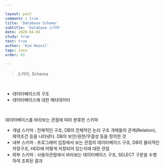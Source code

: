 ```yaml
---

layout: post
comments : true
title: 'Database Schema'
subtitle: 'Database 스키마'
date: 2020-04-01
study: true
text: true
author: 'Kim Heonil'
tags: Java
order: 61

---
```


> 스키마, Schema

<br>

- 데이터베이스의 구조
- 데이터베이스에 대한 메타데이터

<br>

데이터베이스를 바라보는 관점에 따라 분류한 스키마

- 개념 스키마 : 전체적인 구조, DB의 전체적인 논리 구조 개체들의 관계(Relation), 제약조건 등을 나타낸다. DB의 보안/권한/무결성 등을 정의한 것
- 내부 스키마 : 프로그래머 입장에서 보는 관점의 데이터베이스 구조, DB의 물리적인 저장구조, HDD에 어떻게 저장되어 있는지에 대한 관점
- 외부 스키마 : 사용자관점에서 바라보는 데이터베이스 구조, SELECT 구문을 수행하여 조회된 결과

<br><br>